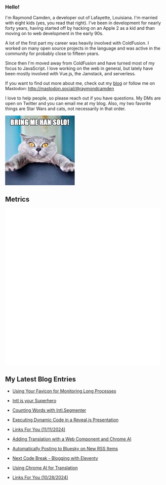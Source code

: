 ### Hello!

I'm Raymond Camden, a developer out of Lafayette, Louisiana. I'm married with eight kids (yes, you read that right). I've been in development for nearly forty years, having started off by hacking on an Apple 2 as a kid and than moving on to web development in the early 90s.

A lot of the first part my career was heavily involved with ColdFusion. I worked on many open source projects in the language and was active in the community for probably close to fifteen years. 

Since then I'm moved away from ColdFusion and have turned most of my focus to JavaScript. I love working on the web in general, but lately have been mostly involved with Vue.js, the Jamstack, and serverless. 

If you want to find out more about me, check out my [blog](https://www.raymondcamden.com) or follow me on Mastodon: <http://mastodon.social/@raymondcamden>

I love to help people, so please reach out if you have questions. My DMs are open on Twitter and you can email me at my blog. Also, my two favorite things are Star Wars and cats, not necessarily in that order.

![Star Wars cat](https://raw.githubusercontent.com/cfjedimaster/cfjedimaster/master/cat.jpg)

## Metrics

<picture>
  <img src="/github-metrics.svg" alt="Metrics">
</picture>

<!-- RSS -->
## My Latest Blog Entries

* [Using Your Favicon for Monitoring Long Processes](https://www.raymondcamden.com/2024/11/25/using-your-favicon-for-monitoring-long-processes)

* [Intl is your Superhero](https://www.raymondcamden.com/2024/11/21/intl-is-your-superhero)

* [Counting Words with Intl.Segmenter](https://www.raymondcamden.com/2024/11/20/counting-words-with-intlsegmenter)

* [Executing Dynamic Code in a Reveal.js Presentation](https://www.raymondcamden.com/2024/11/12/executing-dynamic-code-in-a-revealjs-presentation)

* [Links For You (11/11/2024)](https://www.raymondcamden.com/2024/11/11/links-for-you)

* [Adding Translation with a Web Component and Chrome AI](https://www.raymondcamden.com/2024/11/07/adding-translation-with-a-web-component-and-chrome-ai)

* [Automatically Posting to Bluesky on New RSS Items](https://www.raymondcamden.com/2024/11/05/automatically-posting-to-bluesky-on-new-rss-items)

* [Next Code Break - Blogging with Eleventy](https://www.raymondcamden.com/2024/11/04/next-code-break-blogging-with-eleventy)

* [Using Chrome AI for Translation](https://www.raymondcamden.com/2024/10/29/using-chrome-ai-for-translation)

* [Links For You (10/28/2024)](https://www.raymondcamden.com/2024/10/28/links-for-you-10282024)

<!-- ENDRSS -->

